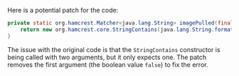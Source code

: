 Here is a potential patch for the code:
```java
private static org.hamcrest.Matcher<java.lang.String> imagePulled(final java.lang.String image) {
    return new org.hamcrest.core.StringContains(java.lang.String.format("Status: Downloaded newer image for %s", image));
}
```
The issue with the original code is that the `StringContains` constructor is being called with two arguments, but it only expects one. The patch removes the first argument (the boolean value `false`) to fix the error.
